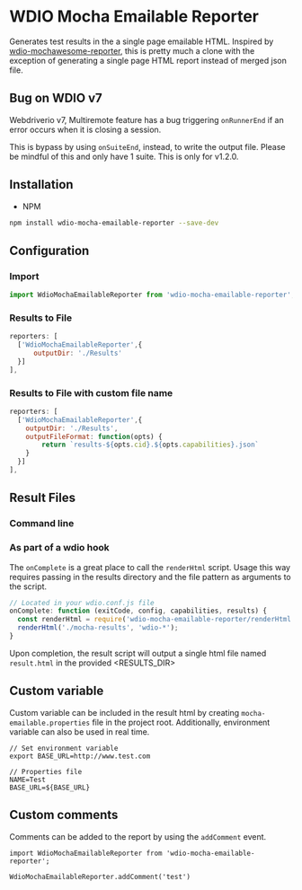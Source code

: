 WDIO Mocha Emailable Reporter
=========================

Generates test results in the a single page emailable HTML. Inspired by [wdio-mochawesome-reporter](https://github.com/fijijavis/wdio-mochawesome-reporter), this is pretty much a clone with the exception of generating a single page HTML report instead of merged json file.

## Bug on WDIO v7

Webdriverio v7, Multiremote feature has a bug triggering `onRunnerEnd` if an error occurs when it is closing a session.

This is bypass by using `onSuiteEnd`, instead, to write the output file. Please be mindful of this and only have 1 suite. This is only for v1.2.0.

## Installation

* NPM

```bash
npm install wdio-mocha-emailable-reporter --save-dev
```

## Configuration

### Import

```js
import WdioMochaEmailableReporter from 'wdio-mocha-emailable-reporter';
```

### Results to File

```js
reporters: [
  ['WdioMochaEmailableReporter',{
      outputDir: './Results'
  }]
],
```

### Results to File with custom file name

```js
reporters: [
  ['WdioMochaEmailableReporter',{
    outputDir: './Results',
    outputFileFormat: function(opts) {
        return `results-${opts.cid}.${opts.capabilities}.json`
    }
  }]
],
```

## Result Files

### Command line

### As part of a wdio hook

The `onComplete` is a great place to call the `renderHtml` script. Usage this way requires passing in the results directory and the file pattern as arguments to the script.

```javascript
// Located in your wdio.conf.js file
onComplete: function (exitCode, config, capabilities, results) {
  const renderHtml = require('wdio-mocha-emailable-reporter/renderHtml');
  renderHtml('./mocha-results', 'wdio-*');
}
```

Upon completion, the result script will output a single html file named `result.html` in the provided <RESULTS_DIR>

## Custom variable

Custom variable can be included in the result html by creating `mocha-emailable.properties` file in the project root. Additionally, environment variable can also be used in real time.

```
// Set environment variable
export BASE_URL=http://www.test.com

// Properties file
NAME=Test
BASE_URL=${BASE_URL}
```

## Custom comments

Comments can be added to the report by using the `addComment` event.

```
import WdioMochaEmailableReporter from 'wdio-mocha-emailable-reporter';

WdioMochaEmailableReporter.addComment('test')
```
